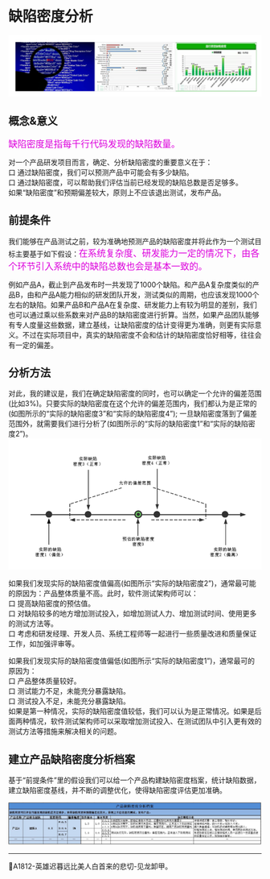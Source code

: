 
# 缺陷密度分析

![](resFiles/r3/缺陷密度分析.png)

## 概念&意义
<font color="#dd00dd" size="4" face="楷体">缺陷密度是指每千行代码发现的缺陷数量。</font>

对一个产品研发项目而言，确定、分析缺陷密度的重要意义在于：</br>
口  通过缺陷密度，我们可以预测产品中可能会有多少缺陷。</br>
口  通过缺陷密度，可以帮助我们评估当前已经发现的缺陷总数是否足够多。</br>
如果“缺陷密度”和预期偏差较大，原则上不应该退出测试，发布产品。</br>

## 前提条件
我们能够在产品测试之前，较为准确地预测产品的缺陷密度并将此作为一个测试目标主要基于如下假设：<font color="#dd00dd" size="4" face="楷体">在系统复杂度、研发能力一定的情况下，由各个环节引入系统中的缺陷总数也会是基本一致的。</font>

例如产品A，截止到产品发布时一共发现了1000个缺陷。和产品A复杂度类似的产品B，由和产品A能力相似的研发团队开发，测试类似的周期，也应该发现1000个左右的缺陷。如果产品B和产品A在复杂度、研发能力上有较为明显的差别，我们也可以通过乘以些系数来对产品B的缺陷密度进行折算。当然，如果产品团队能够有专人度量这些数据，建立基线，让缺陷密度的估计变得更为准确，则更有实际意义。不过在实际项目中，真实的缺陷密度不会和估计的缺陷密度恰好相等，往往会有一定的偏差。

## 分析方法
对此，我的建议是，我们在确定缺陷密度的同时，也可以确定一个允许的偏差范围(比如3%)。只要实际的缺陷密度在这个允许的偏差范围内，我们都认为是正常的(如图所示的“实际的缺陷密度3”和“实际的缺陷密度4”); 一旦缺陷密度落到了偏差范围外，就需要我们进行分析了(如图所示的“实际的缺陷密度1”和“实际的缺陷密度2”)。
![](resFiles/r2/缺陷密度落到偏差范围外.jpg)

如果我们发现实际的缺陷密度值偏高(如图所示“实际的缺陷密度2”)，通常最可能的原因为：产品整体质量不高。此时，软件测试架构师可以：</br>
口  提高缺陷密度的预估值。</br>
口  对缺陷较多的地方增加测试投入，如增加测试人力、增加测试时间、使用更多的测试方法等。</br>
口  考虑和研发经理、开发人员、系统工程师等一起进行一些质量改进和质量保证工作，如加强评审等。</br>

如果我们发现实际的缺陷密度值偏低(如图所示“实际的缺陷密度1”)，通常最可的原因为：</br>
口  产品整体质量较好。</br>
口  测试能力不足，未能充分暴露缺陷。</br>
口  测试投入不足，未能充分暴露缺陷。</br>
如果是第一种情况，实际的缺陷密度值较低，我们可以认为是正常情况。如果是后面两种情况，软件测试架构师可以采取增加测试投入、在测试团队中引入更有效的测试方法等措施来解决相关的问题。

## 建立产品缺陷密度分析档案
基于“前提条件”里的假设我们可以给一个产品构建缺陷密度档案，统计缺陷数据，建立缺陷密度基线，并不断的调整优化，使得缺陷密度评估更加准确。

![](resFiles/r3/产品缺陷密度分析档案.jpg)


* * *
:bell:A1812-英雄迟暮远比美人白首来的悲切-见龙卸甲。

